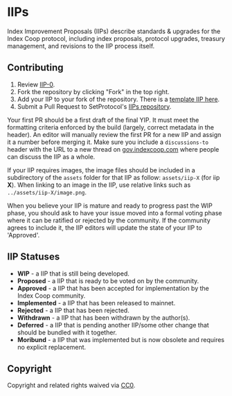 # IIPs 

Index Improvement Proposals (IIPs) describe standards & upgrades for the Index Coop protocol, including index proposals, protocol upgrades, treasury management, and revisions to the IIP process itself.
 
## Contributing

 1. Review [IIP-0](IIPS/iip-0.md).
 2. Fork the repository by clicking "Fork" in the top right.
 3. Add your IIP to your fork of the repository. There is a [template IIP here](iip-X.md).
 4. Submit a Pull Request to SetProtocol's [IIPs repository](https://github.com/set-protocol/IIPS/).

Your first PR should be a first draft of the final YIP. It must meet the formatting criteria enforced by the build (largely, correct metadata in the header). An editor will manually review the first PR for a new IIP and assign it a number before merging it. Make sure you include a `discussions-to` header with the URL to a new thread on [gov.indexcoop.com](https://gov.indexcoop.com/) where people can discuss the IIP as a whole.

If your IIP requires images, the image files should be included in a subdirectory of the `assets` folder for that IIP as follow: `assets/iip-X` (for iip **X**). When linking to an image in the IIP, use relative links such as `../assets/iip-X/image.png`.

When you believe your IIP is mature and ready to progress past the WIP phase, you should ask to have your issue moved into a formal voting phase where it can be ratified or rejected by the community. If the community agrees to include it, the IIP editors will update the state of your IIP to 'Approved'.

## IIP Statuses

* **WIP** - a IIP that is still being developed.
* **Proposed** - a IIP that is ready to be voted on by the community.
* **Approved** - a IIP that has been accepted for implementation by the Index Coop community.
* **Implemented** - a IIP that has been released to mainnet.
* **Rejected** - a IIP that has been rejected.
* **Withdrawn** - a IIP that has been withdrawn by the author(s).
* **Deferred** - a IIP that is pending another IIP/some other change that should be bundled with it together.
* **Moribund** - a IIP that was implemented but is now obsolete and requires no explicit replacement.

## Copyright

Copyright and related rights waived via [CC0](https://creativecommons.org/publicdomain/zero/1.0/).